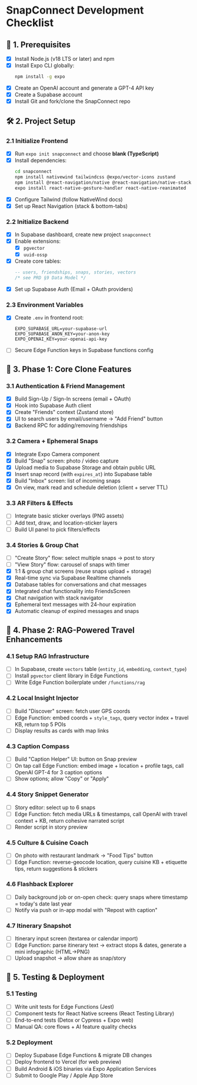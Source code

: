 # SnapConnect Development Checklist

## 🚀 1. Prerequisites
- [x] Install Node.js (v18 LTS or later) and npm
- [x] Install Expo CLI globally:
  ```bash
  npm install -g expo
  ```
- [x] Create an OpenAI account and generate a GPT-4 API key
- [x] Create a Supabase account
- [x] Install Git and fork/clone the SnapConnect repo

## 🛠️ 2. Project Setup

### 2.1 Initialize Frontend
- [x] Run `expo init snapconnect` and choose **blank (TypeScript)**
- [x] Install dependencies:
  ```bash
  cd snapconnect
  npm install nativewind tailwindcss @expo/vector-icons zustand
  npm install @react-navigation/native @react-navigation/native-stack
  expo install react-native-gesture-handler react-native-reanimated
  ```
- [x] Configure Tailwind (follow NativeWind docs)
- [x] Set up React Navigation (stack & bottom-tabs)

### 2.2 Initialize Backend
- [x] In Supabase dashboard, create new project `snapconnect`
- [x] Enable extensions:
  - [x] `pgvector`
  - [x] `uuid-ossp`
- [x] Create core tables:
  ```sql
  -- users, friendships, snaps, stories, vectors
  /* see PRD §9 Data Model */
  ```
- [x] Set up Supabase Auth (Email + OAuth providers)

### 2.3 Environment Variables
- [x] Create `.env` in frontend root:
  ```env
  EXPO_SUPABASE_URL=your-supabase-url
  EXPO_SUPABASE_ANON_KEY=your-anon-key
  EXPO_OPENAI_KEY=your-openai-api-key
  ```
- [ ] Secure Edge Function keys in Supabase functions config

## 🔐 3. Phase 1: Core Clone Features

### 3.1 Authentication & Friend Management
- [x] Build Sign-Up / Sign-In screens (email + OAuth)
- [x] Hook into Supabase Auth client
- [x] Create "Friends" context (Zustand store)
- [x] UI to search users by email/username → "Add Friend" button
- [x] Backend RPC for adding/removing friendships

### 3.2 Camera + Ephemeral Snaps
- [x] Integrate Expo Camera component
- [x] Build "Snap" screen: photo / video capture
- [x] Upload media to Supabase Storage and obtain public URL
- [x] Insert snap record (with `expires_at`) into Supabase table
- [x] Build "Inbox" screen: list of incoming snaps
- [x] On view, mark read and schedule deletion (client + server TTL)

### 3.3 AR Filters & Effects
- [ ] Integrate basic sticker overlays (PNG assets)
- [ ] Add text, draw, and location-sticker layers
- [ ] Build UI panel to pick filters/effects

### 3.4 Stories & Group Chat
- [ ] "Create Story" flow: select multiple snaps → post to story
- [ ] "View Story" flow: carousel of snaps with timer
- [x] 1:1 & group chat screens (reuse snaps upload + storage)
- [x] Real-time sync via Supabase Realtime channels
- [x] Database tables for conversations and chat messages
- [x] Integrated chat functionality into FriendsScreen
- [x] Chat navigation with stack navigator
- [x] Ephemeral text messages with 24-hour expiration
- [x] Automatic cleanup of expired messages and snaps

## 🤖 4. Phase 2: RAG-Powered Travel Enhancements

### 4.1 Setup RAG Infrastructure
- [ ] In Supabase, create `vectors` table (`entity_id`, `embedding`, `context_type`)
- [ ] Install `pgvector` client library in Edge Functions
- [ ] Write Edge Function boilerplate under `/functions/rag`

### 4.2 Local Insight Injector
- [ ] Build "Discover" screen: fetch user GPS coords
- [ ] Edge Function: embed coords + `style_tags`, query vector index + travel KB, return top 5 POIs
- [ ] Display results as cards with map links

### 4.3 Caption Compass
- [ ] Build "Caption Helper" UI: button on Snap preview
- [ ] On tap call Edge Function: embed image + location + profile tags, call OpenAI GPT-4 for 3 caption options
- [ ] Show options; allow "Copy" or "Apply"

### 4.4 Story Snippet Generator
- [ ] Story editor: select up to 6 snaps
- [ ] Edge Function: fetch media URLs & timestamps, call OpenAI with travel context + KB, return cohesive narrated script
- [ ] Render script in story preview

### 4.5 Culture & Cuisine Coach
- [ ] On photo with restaurant landmark → "Food Tips" button
- [ ] Edge Function: reverse-geocode location, query cuisine KB + etiquette tips, return suggestions & stickers

### 4.6 Flashback Explorer
- [ ] Daily background job or on-open check: query snaps where timestamp = today's date last year
- [ ] Notify via push or in-app modal with "Repost with caption"

### 4.7 Itinerary Snapshot
- [ ] Itinerary input screen (textarea or calendar import)
- [ ] Edge Function: parse itinerary text → extract stops & dates, generate a mini infographic (HTML→PNG)
- [ ] Upload snapshot → allow share as snap/story

## 🔧 5. Testing & Deployment

### 5.1 Testing
- [ ] Write unit tests for Edge Functions (Jest)
- [ ] Component tests for React Native screens (React Testing Library)
- [ ] End-to-end tests (Detox or Cypress + Expo web)
- [ ] Manual QA: core flows + AI feature quality checks

### 5.2 Deployment
- [ ] Deploy Supabase Edge Functions & migrate DB changes
- [ ] Deploy frontend to Vercel (for web preview)
- [ ] Build Android & iOS binaries via Expo Application Services
- [ ] Submit to Google Play / Apple App Store